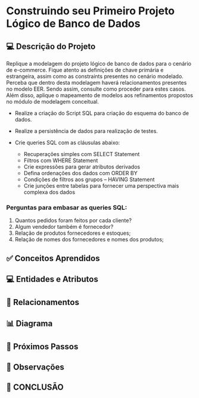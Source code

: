 # Construindo seu Primeiro Projeto Lógico de Banco de Dados

## 💻 Descrição do Projeto
Replique a modelagem do projeto lógico de banco de dados para o cenário de e-commerce. Fique atento as definições de chave primária e estrangeira, assim como as constraints presentes no cenário modelado. Perceba que dentro desta modelagem haverá relacionamentos presentes no modelo EER. Sendo assim, consulte como proceder para estes casos. Além disso, aplique o mapeamento de modelos aos refinamentos propostos no módulo de modelagem conceitual.

- Realize a criação do Script SQL para criação do esquema do banco de dados.
- Realize a persistência de dados para realização de testes. 
- Crie queries SQL com as cláusulas abaixo:

  - Recuperações simples com SELECT Statement
  - Filtros com WHERE Statement
  - Crie expressões para gerar atributos derivados
  - Defina ordenações dos dados com ORDER BY
  - Condições de filtros aos grupos – HAVING Statement
  - Crie junções entre tabelas para fornecer uma perspectiva mais complexa dos dados

### Perguntas para embasar as queries SQL:

1. Quantos pedidos foram feitos por cada cliente?
2. Algum vendedor também é fornecedor?
3. Relação de produtos fornecedores e estoques;
4. Relação de nomes dos fornecedores e nomes dos produtos;

## ✅ Conceitos Aprendidos

## 💻 Entidades e Atributos

## 🤝 Relacionamentos

## 📊 Diagrama

## 🦶 Próximos Passos

## 👀 Observações

## 🏁 CONCLUSÃO
